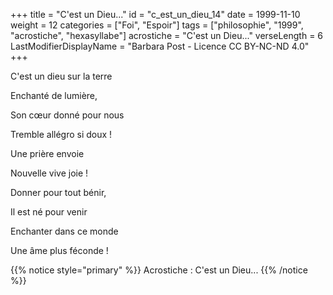 +++
title = "C'est un Dieu..."
id = "c_est_un_dieu_14"
date = 1999-11-10
weight = 12
categories = ["Foi", "Espoir"]
tags = ["philosophie", "1999", "acrostiche", "hexasyllabe"]
acrostiche = "C'est un Dieu..."
verseLength = 6
LastModifierDisplayName = "Barbara Post - Licence CC BY-NC-ND 4.0"
+++

C'est un dieu sur la terre

Enchanté de lumière,

Son cœur donné pour nous

Tremble allégro si doux !

Une prière envoie

Nouvelle vive joie !

Donner pour tout bénir,

Il est né pour venir

Enchanter dans ce monde

Une âme plus féconde !

{{% notice style="primary" %}}
Acrostiche : C'est un Dieu...
{{% /notice %}}
